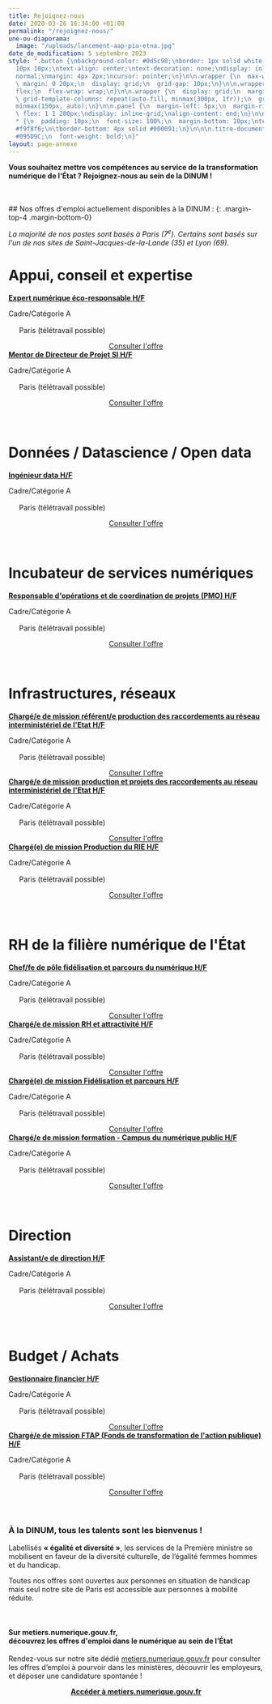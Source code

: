 ```yaml
---
title: Rejoignez-nous
date: 2020-03-26 16:34:00 +01:00
permalink: "/rejoignez-nous/"
une-ou-diaporama:
  image: "/uploads/lancement-aap-pia-etna.jpg"
date_de_modification: 5 septembre 2023
style: ".button {\nbackground-color: #0d5c98;\nborder: 1px solid white;\ncolor: white;\npadding:
  10px 10px;\ntext-align: center;\ntext-decoration: none;\ndisplay: inline-block;\nfont-style:
  normal;\nmargin: 4px 2px;\ncursor: pointer;\n}\n\n.wrapper {\n  max-width: 940px;\n
  \ margin: 0 20px;\n  display: grid;\n  grid-gap: 10px;\n}\n\n.wrapper {\n  display:
  flex;\n  flex-wrap: wrap;\n}\n\n.wrapper {\n  display: grid;\n  margin: 0 auto;\n
  \ grid-template-columns: repeat(auto-fill, minmax(300px, 1fr));\n  grid-auto-rows:
  minmax(150px, auto);\n}\n\n.panel {\n  margin-left: 5px;\n  margin-right: 5px;\n
  \ flex: 1 1 200px;\ndisplay: inline-grid;\nalign-content: end;\n}\n\n.wrapper >
  * {\n  padding: 10px;\n  font-size: 100%;\n  margin-bottom: 10px;\ntext-align: left;\nbackground-color:
  #f9f8f6;\n\tborder-bottom: 4px solid #000091;\n}\n\n\n.titre-document {\n  color:
  #095D9C;\n  font-weight: bold;\n}"
layout: page-annexe
---
```


**Vous souhaitez mettre vos compétences au service de la transformation numérique de l'État ? Rejoignez-nous au sein de la DINUM !**

<!-- Retrouvez aussi [en bas de cette page](#offresministeres) une sélection de postes de haut niveau dans le numérique au sein des ministères.
-->
<br>
<br>
## Nos offres d'emploi actuellement disponibles à la DINUM : 
{: .margin-top-4 .margin-bottom-0}
<p class="margin-bottom-2"><em>La majorité de nos postes sont basés à Paris (7<sup>e</sup>). Certains sont basés sur l'un de nos sites de Saint-Jacques-de-la-Lande (35) et Lyon (69). </em></p>

<h1 class="h3"><b>Appui, conseil et expertise</b></h1>
<div class="wrapper">
  <div class="panel">
    <b><a href="https://choisirleservicepublic.gouv.fr/offre-emploi/expert-numerique-eco-responsable-hf-reference-2023-1284492/" title="Expert numérique éco-responsable H/F - Lien externe">Expert numérique éco-responsable H/F</a></b>
    <p style="font-size:14px; margin-bottom: 0px">Cadre/Catégorie A</p>
    <p style="font-size:14px;"><img src="/uploads/map-pin-2-line.svg" style="margin-right: 5px" width="16px" height="16px">Paris (télétravail possible)</p>
    <div align="center"><a href="https://choisirleservicepublic.gouv.fr/offre-emploi/expert-numerique-eco-responsable-hf-reference-2023-1284492/" title="Consulter l'offre - Lien externe" class="button">Consulter l'offre</a></div>
  </div>
  <div class="panel">
    <b><a href="https://choisirleservicepublic.gouv.fr/offre-emploi/mentor-de-directeur-de-projet-si-hf-reference-2023-1240601/" title="Mentor de Directeur de Projet SI H/F - Lien externe">Mentor de Directeur de Projet SI H/F</a></b>
    <p style="font-size:14px; margin-bottom: 0px">Cadre/Catégorie A</p>
    <p style="font-size:14px;"><img src="/uploads/map-pin-2-line.svg" style="margin-right: 5px" width="16px" height="16px">Paris (télétravail possible)</p>
    <div align="center"><a href="https://choisirleservicepublic.gouv.fr/offre-emploi/mentor-de-directeur-de-projet-si-hf-reference-2023-1240601/" title="Consulter l'offre - Lien externe" class="button">Consulter l'offre</a></div>
  </div>
</div>
<br>
<br>

<h1 class="h3"><b>Données / Datascience / Open data</b></h1>
<div class="wrapper">
  <div class="panel">
    <b><a href="https://choisirleservicepublic.gouv.fr/offre-emploi/ingenieur-data-hf-reference-2023-1327159/" title="Ingénieur data H/F - Lien externe">Ingénieur data H/F</a></b>
    <p style="font-size:14px; margin-bottom: 0px">Cadre/Catégorie A</p>
    <p style="font-size:14px;"><img src="/uploads/map-pin-2-line.svg" style="margin-right: 5px" width="16px" height="16px">Paris (télétravail possible)</p>
    <div align="center"><a href="https://choisirleservicepublic.gouv.fr/offre-emploi/ingenieur-data-hf-reference-2023-1327159/" title="Consulter l'offre - Lien externe" class="button">Consulter l'offre</a></div>
  </div>
</div>
<br>
<br>

<h1 class="h3"><b>Incubateur de services numériques</b></h1>
<div class="wrapper">
  <div class="panel">
    <b><a href="https://choisirleservicepublic.gouv.fr/offre-emploi/responsable-d-operations-et-de-coordination-de-projets-pmo-hf-reference-2023-1328244/" title="Responsable d'opérations et de coordination de projets (PMO) H/F - Lien externe">Responsable d'opérations et de coordination de projets (PMO) H/F</a></b>
    <p style="font-size:14px; margin-bottom: 0px">Cadre/Catégorie A</p>
    <p style="font-size:14px;"><img src="/uploads/map-pin-2-line.svg" style="margin-right: 5px" width="16px" height="16px">Paris (télétravail possible)</p>
    <div align="center"><a href="https://choisirleservicepublic.gouv.fr/offre-emploi/responsable-d-operations-et-de-coordination-de-projets-pmo-hf-reference-2023-1328244/" title="Consulter l'offre - Lien externe" class="button">Consulter l'offre</a></div>
  </div>
</div>
<br>
<br>

<h1 class="h3"><b>Infrastructures, réseaux</b></h1>
<div class="wrapper">
  <div class="panel">
    <b><a href="https://choisirleservicepublic.gouv.fr/offre-emploi/charge-e-de-mission-referente-production-des-raccordements-au-reseau-interministeriel-de-l-etat-hf-reference-2023-1314721/" title="Chargé/e de mission référent/e production des raccordements au réseau interministériel de l'Etat H/F - Lien externe">Chargé/e de mission référent/e production des raccordements au réseau interministériel de l'Etat H/F</a></b>
    <p style="font-size:14px; margin-bottom: 0px">Cadre/Catégorie A</p>
    <p style="font-size:14px;"><img src="/uploads/map-pin-2-line.svg" style="margin-right: 5px" width="16px" height="16px">Paris (télétravail possible)</p>
    <div align="center"><a href="https://choisirleservicepublic.gouv.fr/offre-emploi/charge-e-de-mission-referente-production-des-raccordements-au-reseau-interministeriel-de-l-etat-hf-reference-2023-1314721/" title="Consulter l'offre - Lien externe" class="button">Consulter l'offre</a></div>
  </div>
  <div class="panel">
    <b><a href="https://choisirleservicepublic.gouv.fr/offre-emploi/-charge-e-de-mission-production-et-projets-des-raccordements-au-reseau-interministeriel-de-l-etat-hf-reference-2023-1314735/" title="Chargé/e de mission production et projets des raccordements au réseau interministériel de l'Etat H/F - Lien externe">Chargé/e de mission production et projets des raccordements au réseau interministériel de l'Etat H/F</a></b>
    <p style="font-size:14px; margin-bottom: 0px">Cadre/Catégorie A</p>
    <p style="font-size:14px;"><img src="/uploads/map-pin-2-line.svg" style="margin-right: 5px" width="16px" height="16px">Paris (télétravail possible)</p>
    <div align="center"><a href="https://choisirleservicepublic.gouv.fr/offre-emploi/-charge-e-de-mission-production-et-projets-des-raccordements-au-reseau-interministeriel-de-l-etat-hf-reference-2023-1314735/" title="Consulter l'offre - Lien externe" class="button">Consulter l'offre</a></div>
  </div>
  <div class="panel">
    <b><a href="https://choisirleservicepublic.gouv.fr/offre-emploi/chargee-de-mission-production-du-rie-hf-reference-2023-1314750/" title="Chargé(e) de mission Production du RIE H/F - Lien externe">Chargé(e) de mission Production du RIE H/F</a></b>
    <p style="font-size:14px; margin-bottom: 0px">Cadre/Catégorie A</p>
    <p style="font-size:14px;"><img src="/uploads/map-pin-2-line.svg" style="margin-right: 5px" width="16px" height="16px">Paris (télétravail possible)</p>
    <div align="center"><a href="https://choisirleservicepublic.gouv.fr/offre-emploi/chargee-de-mission-production-du-rie-hf-reference-2023-1314750/" title="Consulter l'offre - Lien externe" class="button">Consulter l'offre</a></div>
  </div>
</div>
<br>
<br>

<h1 class="h3"><b>RH de la filière numérique de l'État</b></h1>
<div class="wrapper">
  <div class="panel">
    <b><a href="https://choisirleservicepublic.gouv.fr/offre-emploi/chefe-de-pole-fidelisation-et-parcours-du-numerique-hf-reference-2023-1195285/" title="Chef/fe de pôle fidélisation et parcours du numérique H/F - Lien externe">Chef/fe de pôle fidélisation et parcours du numérique H/F</a></b>
    <p style="font-size:14px; margin-bottom: 0px">Cadre/Catégorie A</p>
    <p style="font-size:14px;"><img src="/uploads/map-pin-2-line.svg" style="margin-right: 5px" width="16px" height="16px">Paris (télétravail possible)</p>
    <div align="center"><a href="https://choisirleservicepublic.gouv.fr/offre-emploi/chefe-de-pole-fidelisation-et-parcours-du-numerique-hf-reference-2023-1195285/" title="Consulter l'offre - Lien externe" class="button">Consulter l'offre</a></div>
  </div>
  <div class="panel">
    <b><a href="https://choisirleservicepublic.gouv.fr/offre-emploi/chargee-de-mission-rh-et-attractivite-hf-reference-2023-1254901/" title="Chargé/e de mission RH et attractivité H/F - Lien externe">Chargé/e de mission RH et attractivité H/F</a></b>
    <p style="font-size:14px; margin-bottom: 0px">Cadre/Catégorie A</p>
    <p style="font-size:14px;"><img src="/uploads/map-pin-2-line.svg" style="margin-right: 5px" width="16px" height="16px">Paris (télétravail possible)</p>
    <div align="center"><a href="https://choisirleservicepublic.gouv.fr/offre-emploi/chargee-de-mission-rh-et-attractivite-hf-reference-2023-1254901/" title="Consulter l'offre - Lien externe" class="button">Consulter l'offre</a></div>
  </div>
  <div class="panel">
    <b><a href="https://choisirleservicepublic.gouv.fr/offre-emploi/-chargee-de-mission-fidelisation-et-parcours-hf-reference-2023-1215497/" title="Chargé(e) de mission Fidélisation et parcours H/F - Lien externe">Chargé(e) de mission Fidélisation et parcours H/F</a></b>
    <p style="font-size:14px; margin-bottom: 0px">Cadre/Catégorie A</p>
    <p style="font-size:14px;"><img src="/uploads/map-pin-2-line.svg" style="margin-right: 5px" width="16px" height="16px">Paris (télétravail possible)</p>
    <div align="center"><a href="https://choisirleservicepublic.gouv.fr/offre-emploi/-chargee-de-mission-fidelisation-et-parcours-hf-reference-2023-1215497/" title="Consulter l'offre - Lien externe" class="button">Consulter l'offre</a></div>
  </div>
  <div class="panel">
    <b><a href="https://choisirleservicepublic.gouv.fr/offre-emploi/charge-e-de-mission-formation---campus-du-numerique-public-hf-reference-2023-1282383/" title="Chargé/e de mission formation - Campus du numérique public H/F - Lien externe">Chargé/e de mission formation - Campus du numérique public H/F</a></b>
    <p style="font-size:14px; margin-bottom: 0px">Cadre/Catégorie A</p>
    <p style="font-size:14px;"><img src="/uploads/map-pin-2-line.svg" style="margin-right: 5px" width="16px" height="16px">Paris (télétravail possible)</p>
    <div align="center"><a href="https://choisirleservicepublic.gouv.fr/offre-emploi/charge-e-de-mission-formation---campus-du-numerique-public-hf-reference-2023-1282383/" title="Consulter l'offre - Lien externe" class="button">Consulter l'offre</a></div>
  </div>
</div>
<br>
<br>

<h1 class="h3"><b>Direction</b></h1>
<div class="wrapper">
  <div class="panel">
    <b><a href="https://choisirleservicepublic.gouv.fr/offre-emploi/assistante-de-direction-hf-reference-2023-1174798/" title="Assistant/e de direction H/F - Lien externe">Assistant/e de direction H/F</a></b>
    <p style="font-size:14px; margin-bottom: 0px">Cadre/Catégorie A</p>
    <p style="font-size:14px;"><img src="/uploads/map-pin-2-line.svg" style="margin-right: 5px" width="16px" height="16px">Paris (télétravail possible)</p>
    <div align="center"><a href="https://choisirleservicepublic.gouv.fr/offre-emploi/assistante-de-direction-hf-reference-2023-1174798/" title="Consulter l'offre - Lien externe" class="button">Consulter l'offre</a></div>
  </div>
</div>
<br>
<br>

<h1 class="h3"><b>Budget / Achats</b></h1>
<div class="wrapper">
  <div class="panel">
    <b><a href="https://choisirleservicepublic.gouv.fr/offre-emploi/gestionnaire-financier-hf-reference-2023-1304295/" title="Gestionnaire financier H/F - Lien externe">Gestionnaire financier H/F</a></b>
    <p style="font-size:14px; margin-bottom: 0px">Cadre/Catégorie A</p>
    <p style="font-size:14px;"><img src="/uploads/map-pin-2-line.svg" style="margin-right: 5px" width="16px" height="16px">Paris (télétravail possible)</p>
    <div align="center"><a href="https://choisirleservicepublic.gouv.fr/offre-emploi/gestionnaire-financier-hf-reference-2023-1304295/" title="Consulter l'offre - Lien externe" class="button">Consulter l'offre</a></div>
  </div>
  <div class="panel">
    <b><a href="https://choisirleservicepublic.gouv.fr/offre-emploi/charge-e-de-mission-ftap-fonds-de-transformation-de-l-action-publique-hf-reference-2023-1276861/" title="Chargé/e de mission FTAP (Fonds de transformation de l'action publique) H/F - Lien externe">Chargé/e de mission FTAP (Fonds de transformation de l'action publique) H/F</a></b>
    <p style="font-size:14px; margin-bottom: 0px">Cadre/Catégorie A</p>
    <p style="font-size:14px;"><img src="/uploads/map-pin-2-line.svg" style="margin-right: 5px" width="16px" height="16px">Paris (télétravail possible)</p>
    <div align="center"><a href="https://choisirleservicepublic.gouv.fr/offre-emploi/charge-e-de-mission-ftap-fonds-de-transformation-de-l-action-publique-hf-reference-2023-1276861/" title="Consulter l'offre - Lien externe" class="button">Consulter l'offre</a></div>
  </div>
</div>
<br>
<br>

<div class="encadre noir">
<h3 id="tous-talents-bienvenue">À la DINUM, tous les talents sont les bienvenus !</h3>
<p class="margin-bottom-1">Labellisés <b>« égalité et diversité »</b>, les services de la Première ministre se mobilisent en faveur de la diversité culturelle, de l’égalité femmes hommes et du handicap.

Toutes nos offres sont ouvertes aux personnes en situation de handicap mais seul notre site de Paris est accessible aux personnes à mobilité réduite. 
</p></div><br>

<!-- <h2 id="et-aussi-dans-dautres-administrations" style="margin-bottom: 0px">Et aussi, dans d’autres administrations…<a id="offresministeres"></a></h2>
<p class="margin-bottom-1">Zoom sur quelques offres d'emploi clés dans le numérique public&nbsp;:</p> 
<p><strong> Présidence de la République</strong></p>
<ul><li class="margin-bottom-1"><strong><a href="https://place-emploi-public.gouv.fr/offre-emploi/responsable-du-departement-de-l-exploitation-et-de-l-administration-technique--reference-2022-1024634/" title="Responsable du département de l'exploitation et de l'administration technique - Lien externe">Responsable du département de l'exploitation et de l'administration technique, F/H</a></strong><br>Cadre/Catégorie A+</li></ul>
-->

<div class="noir encadre"><h4>Sur metiers.numerique.gouv.fr, <br>découvrez les offres d'emploi dans le numérique au sein de l’État</h4> <p>Rendez-vous sur notre site dédié <a href="https://metiers.numerique.gouv.fr"> metiers.numerique.gouv.fr</a> pour consulter les offres d’emploi à pourvoir dans les ministères, découvrir les employeurs, et déposer une candidature spontanée&nbsp;! </p> 
<div style="margin-bottom: 20px; margin-top: 10px;" align="center"><a href="https://metiers.numerique.gouv.fr" class="button" alt="Accéder à metiers.numerique.gouv.fr - Lien externe"><b>Accéder à metiers.numerique.gouv.fr</b></a> </div></div>

<!-- <div class="encadre noir"> <figure class="image-left" style="width: 40%;"><a href="/agenda/forum-emploi-numerique-etat-2022/" title="Inscrivez-vous au Forum de l'emploi numérique de l’État"><img src="/uploads/FENE2022_visuel-Instagram_PARIS.jpg" alt="image d'illustration"></a></figure><h3>Professionnel/les du numérique&nbsp;: l’État recrute&nbsp;!</h3>  <p>Vous êtes développeur/euse, chef/fe de projet numérique, ingénieur/e, architecte SI, technicien/ne support...&nbsp;? Venez créer le service public de demain&nbsp;! <br>Plus de 300 postes dans de nombreux métiers vous attendent au <b>Forum de l'emploi numérique de l’État, le 15 décembre 2022 à Paris (16e)</b>. <br><a href="/agenda/forum-emploi-numerique-etat-2022/">> Inscrivez-vous</a></p> <br> </div> 
<div class="encadre noir"><h3 id="et-aussi-dans-dautres-administrations">Et aussi, dans d’autres administrations…<a id="offresministeres"></a></h3>
<p class="margin-bottom-1">Zoom sur quelques postes dans le numérique public&nbsp;:</p> 
<p><strong> Présidence de la République</strong></p>
<ul><li class="margin-bottom-1"><strong><a href="https://place-emploi-public.gouv.fr/offre-emploi/responsable-du-departement-de-l-exploitation-et-de-l-administration-technique--reference-2022-1024634/" title="Responsable du département de l'exploitation et de l'administration technique - Lien externe">Responsable du département de l'exploitation et de l'administration technique, F/H</a></strong><br>Cadre/Catégorie A+</li></ul>
</div>
-->
